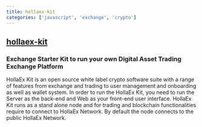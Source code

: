 ```yaml
---
title: hollaex-kit
categories: ['javascript', 'exchange', 'crypto']
---
```

## [hollaex-kit](https://github.com/hollaex/hollaex-kit)

### Exchange Starter Kit to run your own Digital Asset Trading Exchange Platform

HollaEx Kit is an open source white label crypto software suite with a range of features from exchange and trading to user management and onboarding as well as wallet system. In order to run the HollaEx Kit, you need to run the Server as the back-end and Web as your front-end user interface. HollaEx Kit runs as a stand alone node and for trading and blockchain functionalities require to connect to HollaEx Network. By default the node connects to the public HollaEx Network.
